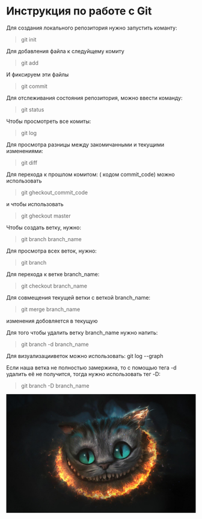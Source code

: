 # Инструкция по работе с Git

Для создания локального репозитория нужно запустить команту:
> git init

Для добавления файла к следуйщему комиту 
> git add

И фиксируем эти файлы 
> git commit 

Для отслеживания состояния репозитория, можно ввести команду:
> git status 

Чтобы просмотреть все комиты:
>git log 

Для просмотра разницы между закомичанными и текущими изменениями:
>git diff 

Для перехода к прошлом комитом: ( кодом commit_code) можно использовать 
>git gheckout_commit_code

и чтобы использовать 
> git gheckout master

Чтобы создать ветку, нужно:
>git branch branch_name

Для просмотра всех веток, нужно:
>git branch

Для перехода к ветке branch_name:
>git checkout branch_name

Для совмещения текущей ветки с веткой branch_name:
>git merge branch_name

изменения добовляется в текущую 

Для того чтобы удалить ветку branch_name нужно напить:
>git branch -d branch_name

Для визуализацииветок можно использовать:
git log --graph

Если наша ветка не полностью замержина, то с помощью тега -d удалить её не получится, тогда нужно использовать тег -D: 
>git branch -D branch_name

![какая-то картинка](wa.jpg)
